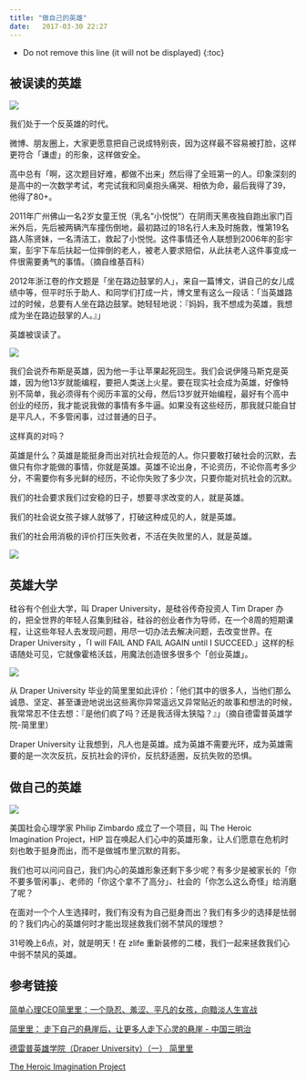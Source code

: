 ```yaml
---
title: "做自己的英雄"
date:   2017-03-30 22:27
---
```

* Do not remove this line (it will not be displayed) 
{:toc}

## 被误读的英雄

![](http://lijiawei.cc/images/sw-dw.gif)

我们处于一个反英雄的时代。

微博、朋友圈上，大家更愿意把自己说成特别丧，因为这样最不容易被打脸，这样更符合「谦虚」的形象，这样做安全。

高中总有「啊，这次题目好难，都做不出来」然后得了全班第一的人。印象深刻的是高中的一次数学考试，考完试我和同桌抱头痛哭、相依为命，最后我得了39，他得了80+。

2011年广州佛山一名2岁女童王悦（乳名“小悦悦”）在阴雨天黑夜独自跑出家门百米外后，先后被两辆汽车撞伤倒地，最初路过的18名行人未及时施救，惟第19名路人陈贤妹，一名清洁工，救起了小悦悦。这件事情还令人联想到2006年的彭宇案，彭宇下车后扶起一位摔倒的老人，被老人要求赔偿，从此扶老人这件事变成一件很需要勇气的事情。（摘自维基百科）

2012年浙江卷的作文题是「坐在路边鼓掌的人」，来自一篇博文，讲自己的女儿成绩中等，但平时乐于助人、和同学们打成一片，博文里有这么一段话：「当英雄路过的时候，总要有人坐在路边鼓掌。她轻轻地说：『妈妈，我不想成为英雄，我想成为坐在路边鼓掌的人。』」

英雄被误读了。

![](http://lijiawei.cc/images/r1-forest.gif)

我们会说乔布斯是英雄，因为他一手让苹果起死回生。我们会说伊隆马斯克是英雄，因为他13岁就能编程，要把人类送上火星。要在现实社会成为英雄，好像特别不简单，我必须得有个阅历丰富的父母，然后13岁就开始编程，最好有个高中创业的经历，我才能说我做的事情有多牛逼。如果没有这些经历，那我就只能自甘是平凡人，不多管闲事，过过普通的日子。

这样真的对吗？

英雄是什么？英雄是能挺身而出对抗社会规范的人。你只要敢打破社会的沉默，去做只有你才能做的事情，你就是英雄。英雄不论出身，不论资历，不论你高考多少分，不需要你有多光鲜的经历，不论你失败了多少次，只要你能对抗社会的沉默。

我们的社会要求我们过安稳的日子，想要寻求改变的人，就是英雄。

我们的社会说女孩子嫁人就够了，打破这种成见的人，就是英雄。

我们的社会用消极的评价打压失败者，不活在失败里的人，就是英雄。

![](http://lijiawei.cc/images/hero.gif)

## 英雄大学

硅谷有个创业大学，叫 Draper University，是硅谷传奇投资人 Tim Draper 办的，把全世界的年轻人召集到硅谷，硅谷的创业者作为导师，在一个8周的短期课程，让这些年轻人去发现问题，用尽一切办法去解决问题，去改变世界。在 Draper University ，「I will FAIL AND FAIL AGAIN until I SUCCEED.」这样的标语随处可见，它就像霍格沃兹，用魔法创造很多很多个「创业英雄」。

![](http://lijiawei.cc/images/du.jpg)

从 Draper University 毕业的简里里如此评价：「他们其中的很多人，当他们那么诚恳、坚定、甚至谦逊地说出这些离你异常遥远又异常贴近的故事和想法的时候，我常常忍不住去想：『是他们疯了吗？还是我活得太狭隘？』」（摘自德雷普英雄学院-简里里）

Draper University 让我想到，凡人也是英雄。成为英雄不需要光环，成为英雄需要的是一次次反抗，反抗社会的评价，反抗舒适圈，反抗失败的恐惧。

## 做自己的英雄

![](http://lijiawei.cc/images/superman.gif)


美国社会心理学家 Philip Zimbardo 成立了一个项目，叫 The Heroic Imagination Project，HIP 旨在唤起人们心中的英雄形象，让人们愿意在危机时刻也敢于挺身而出，而不是做城市里沉默的背影。

我们也可以问问自己，我们内心的英雄形象还剩下多少呢？有多少是被家长的「你不要多管闲事」、老师的「你这个拿不了高分」、社会的「你怎么这么奇怪」给消磨了呢？

在面对一个个人生选择时，我们有没有为自己挺身而出？我们有多少的选择是怯弱的？我们内心的英雄何时才能出现拯救我们弱不禁风的理想？

31号晚上6点，对，就是明天！在 zlife 重新装修的二楼，我们一起来拯救我们心中弱不禁风的英雄。

## 参考链接
[简单心理CEO简里里：一个隐忍、羞涩、平凡的女孩，向黯淡人生宣战](http://newseed.pedaily.cn/201603/201603031323671_all.shtml)

[简里里： 走下自己的悬崖后，让更多人走下心灵的悬崖 - 中国三明治](http://www.china30s.com/portfolio/a-%E4%B8%89%E6%98%8E%E6%B2%BB%E6%95%85%E4%BA%8B-story/%E7%AE%80%E9%87%8C%E9%87%8C%EF%BC%9A-%E8%B5%B0%E4%B8%8B%E8%87%AA%E5%B7%B1%E7%9A%84%E6%82%AC%E5%B4%96%E5%90%8E%EF%BC%8C%E8%AE%A9%E6%9B%B4%E5%A4%9A%E4%BA%BA%E8%B5%B0%E4%B8%8B%E5%BF%83%E7%81%B5%E7%9A%84)

[德雷普英雄学院（Draper University）（一）   简里里](https://site.douban.com/243256/widget/notes/17317912/note/381001048/)

[The Heroic Imagination Project](http://heroicimagination.org/)
